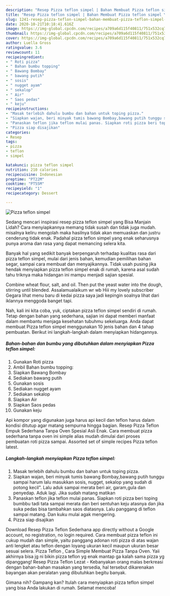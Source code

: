 ```yaml
---
description: "Resep Pizza teflon simpel | Bahan Membuat Pizza teflon simpel Yang Enak Dan Lezat"
title: "Resep Pizza teflon simpel | Bahan Membuat Pizza teflon simpel Yang Enak Dan Lezat"
slug: 1241-resep-pizza-teflon-simpel-bahan-membuat-pizza-teflon-simpel-yang-enak-dan-lezat
date: 2020-10-21T10:18:41.616Z
image: https://img-global.cpcdn.com/recipes/a709a6d115f40811/751x532cq70/pizza-teflon-simpel-foto-resep-utama.jpg
thumbnail: https://img-global.cpcdn.com/recipes/a709a6d115f40811/751x532cq70/pizza-teflon-simpel-foto-resep-utama.jpg
cover: https://img-global.cpcdn.com/recipes/a709a6d115f40811/751x532cq70/pizza-teflon-simpel-foto-resep-utama.jpg
author: Luella Gross
ratingvalue: 3.6
reviewcount: 11
recipeingredient:
- " Roti pizza"
- " Bahan bumbu topping"
- " Bawang Bombay"
- " bawang putih"
- " sosis"
- " nugget ayam"
- " sekalop"
- " Air"
- " Saos pedas"
- " keju"
recipeinstructions:
- "Masak terlebih dahulu bumbu dan bahan untuk toping pizza."
- "Siapkan wajan, beri minyak tumis bawang Bombay,bawang putih tunggu sampai harum lalu masukkan sosis, nugget, sekalop yang sudah di potong kecil&#34;. Lalu aduk sampai merata beri air, garam,gula dan penyedap. Aduk lagi. Jika sudah matang matikan"
- "Panaskan teflon jika teflon mulai panas. Siapkan roti pizza beri toping bumbbu tadi tata sampai merata dan beri sentuhan keju atasnya dan jika suka pedas bisa tambahkan saos diatasnya. Lalu panggang di teflon sampai matang. Dan kuku mulai agak mengering."
- "Pizza siap disajikan"
categories:
- Resep
tags:
- pizza
- teflon
- simpel

katakunci: pizza teflon simpel 
nutrition: 210 calories
recipecuisine: Indonesian
preptime: "PT22M"
cooktime: "PT55M"
recipeyield: "1"
recipecategory: Dessert

---
```



![Pizza teflon simpel](https://img-global.cpcdn.com/recipes/a709a6d115f40811/751x532cq70/pizza-teflon-simpel-foto-resep-utama.jpg)

Sedang mencari inspirasi resep pizza teflon simpel yang Bisa Manjain Lidah? Cara menyiapkannya memang tidak susah dan tidak juga mudah. misalnya keliru mengolah maka hasilnya tidak akan memuaskan dan justru cenderung tidak enak. Padahal pizza teflon simpel yang enak seharusnya punya aroma dan rasa yang dapat memancing selera kita.

Banyak hal yang sedikit banyak berpengaruh terhadap kualitas rasa dari pizza teflon simpel, mulai dari jenis bahan, kemudian pemilihan bahan segar, sampai cara membuat dan menyajikannya. Tidak usah pusing jika hendak menyiapkan pizza teflon simpel enak di rumah, karena asal sudah tahu triknya maka hidangan ini mampu menjadi sajian spesial.

Combine wheat flour, salt, and oil. Then put the yeast water into the dough, stirring until blended. Assalamualaikum wr wb Hiii my lovely subscriber Gegara lihat menu baru di kedai pizza saya jadi kepingin soalnya lihat dari iklannya menggoda banget tapi.


Nah, kali ini kita coba, yuk, ciptakan pizza teflon simpel sendiri di rumah. Tetap dengan bahan yang sederhana, sajian ini dapat memberi manfaat dalam membantu menjaga kesehatan tubuhmu sekeluarga. Anda dapat membuat Pizza teflon simpel menggunakan 10 jenis bahan dan 4 tahap pembuatan. Berikut ini langkah-langkah dalam menyiapkan hidangannya.

<!--inarticleads1-->

##### Bahan-bahan dan bumbu yang dibutuhkan dalam menyiapkan Pizza teflon simpel:

1. Gunakan  Roti pizza
1. Ambil  Bahan bumbu topping:
1. Siapkan  Bawang Bombay
1. Sediakan  bawang putih
1. Gunakan  sosis
1. Sediakan  nugget ayam
1. Sediakan  sekalop
1. Siapkan  Air
1. Siapkan  Saos pedas
1. Gunakan  keju


Api kompor yang digunakan juga harus api kecil dan teflon harus dalam kondisi ditutup agar matang sempurna hingga bagian. Resep Pizza Teflon Empuk Sederhana Tanpa Oven Spesial Asli Enak. Cara membuat pizza sederhana tanpa oven ini simple alias mudah dimulai dari proses pembuatan roti pizza sampai. Assorted set of simple recipes Pizza teflon latest. 

<!--inarticleads2-->

##### Langkah-langkah menyiapkan Pizza teflon simpel:

1. Masak terlebih dahulu bumbu dan bahan untuk toping pizza.
1. Siapkan wajan, beri minyak tumis bawang Bombay,bawang putih tunggu sampai harum lalu masukkan sosis, nugget, sekalop yang sudah di potong kecil&#34;. Lalu aduk sampai merata beri air, garam,gula dan penyedap. Aduk lagi. Jika sudah matang matikan
1. Panaskan teflon jika teflon mulai panas. Siapkan roti pizza beri toping bumbbu tadi tata sampai merata dan beri sentuhan keju atasnya dan jika suka pedas bisa tambahkan saos diatasnya. Lalu panggang di teflon sampai matang. Dan kuku mulai agak mengering.
1. Pizza siap disajikan


Download Resep Pizza Teflon Sederhana app directly without a Google account, no registration, no login required. Cara membuat pizza teflon ini cukup mudah dan simple, yaitu panggang adonan roti pizza di atas wajan anti lengket atau teflon dengan loyang ukuran kecil maupun ukuran besar sesuai selera. Pizza Teflon , Cara Simple Membuat Pizza Tanpa Oven. Yaii akhirnya bisa jg ni bikin pizza teflon yg enak mantap ga kalah sama pizza yg dipanggang! Resep Pizza Teflon Lezat - Kebanyakan orang malas berkreasi dengan bahan-bahan masakan yang tersedia, hal tersebut dikarenakan bayangan akan peralatan yang dibutuhkan begitu banyak. 

Gimana nih? Gampang kan? Itulah cara menyiapkan pizza teflon simpel yang bisa Anda lakukan di rumah. Selamat mencoba!
